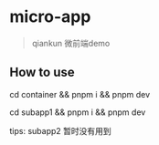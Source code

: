 # micro-app
> qiankun 微前端demo

## How to use
cd container && pnpm i && pnpm dev

cd subapp1 && pnpm i && pnpm dev

tips: subapp2 暂时没有用到